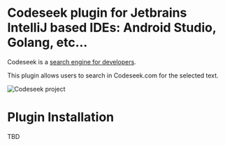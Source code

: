 # Codeseek plugin for Jetbrains IntelliJ based IDEs: Android Studio, Golang, etc...

Codeseek is a [search engine for developers](https://codeseek.com/).

This plugin allows users to search in Codeseek.com for the selected text.

![Codeseek project](https://codeseek.com/codeseek.png "Codeseek logo")

# Plugin Installation

TBD
